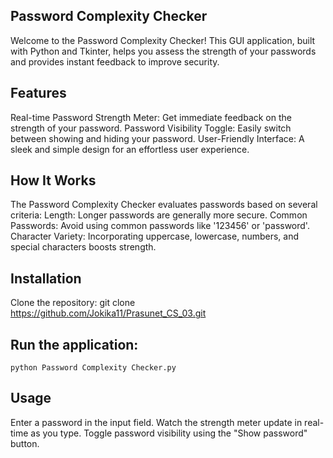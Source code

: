 ## Password Complexity Checker
Welcome to the Password Complexity Checker! This GUI application, built with Python and Tkinter, helps you assess the strength of your passwords and provides instant feedback to improve security.

## Features
Real-time Password Strength Meter: Get immediate feedback on the strength of your password.
Password Visibility Toggle: Easily switch between showing and hiding your password.
User-Friendly Interface: A sleek and simple design for an effortless user experience.

## How It Works
The Password Complexity Checker evaluates passwords based on several criteria:
Length: Longer passwords are generally more secure.
Common Passwords: Avoid using common passwords like '123456' or 'password'.
Character Variety: Incorporating uppercase, lowercase, numbers, and special characters boosts strength.

## Installation
Clone the repository:
git clone https://github.com/Jokika11/Prasunet_CS_03.git

## Run the application:
```
python Password Complexity Checker.py
```
## Usage
Enter a password in the input field.
Watch the strength meter update in real-time as you type.
Toggle password visibility using the "Show password" button.
